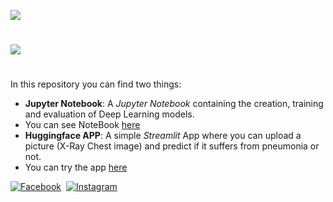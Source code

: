 ![](https://github.com/thisishusseinali/pneumonia-test/blob/main/header.png)
#
![](https://github.com/thisishusseinali/pneumonia-test/blob/main/LifeCycleofData%20ScienceProject.jpg)
#
In this repository you can find two things:
- **Jupyter Notebook**: A *Jupyter Notebook* containing the creation, training and evaluation of Deep Learning models.
- You can see NoteBook [here](https://www.kaggle.com/code/thisishusseinali/pneumonia-detection/notebook)
- **Huggingface APP**: A simple *Streamlit* App where you can upload a picture (X-Ray Chest image) and predict if it suffers from pneumonia or not. 
- You can try the app [here](https://huggingface.co/spaces/thisishusseinali/pneumonia-test)


[![Facebook](https://img.shields.io/badge/Facebook-%231877F2.svg?logo=Facebook&logoColor=white)](https://facebook.com/thisishusseinali)&nbsp;
[![Instagram](https://img.shields.io/badge/Instagram-%23E4405F.svg?logo=Instagram&logoColor=white)](https://instagram.com/thisishusseinali)&nbsp;
